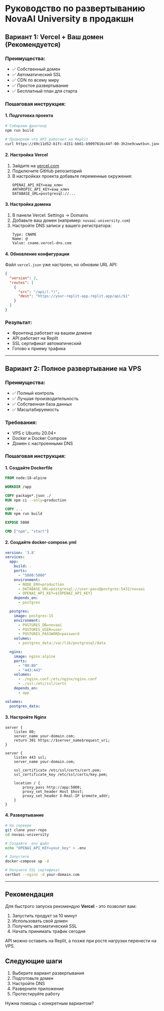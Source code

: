 # Руководство по развертыванию NovaAI University в продакшн

## Вариант 1: Vercel + Ваш домен (Рекомендуется)

### Преимущества:
- ✅ Собственный домен
- ✅ Автоматический SSL
- ✅ CDN по всему миру
- ✅ Простое развертывание
- ✅ Бесплатный план для старта

### Пошаговая инструкция:

#### 1. Подготовка проекта
```bash
# Собираем фронтенд
npm run build

# Проверяем что API работает на Replit
curl https://49c11d52-b1fc-4151-bb61-b9097616c44f-00-3h2ne9cwwtbvn.janeway.replit.dev/api/courses
```

#### 2. Настройка Vercel
1. Зайдите на [vercel.com](https://vercel.com)
2. Подключите GitHub репозиторий
3. В настройках проекта добавьте переменные окружения:
   ```
   OPENAI_API_KEY=ваш_ключ
   ANTHROPIC_API_KEY=ваш_ключ
   DATABASE_URL=postgresql://...
   ```

#### 3. Настройка домена
1. В панели Vercel: Settings → Domains
2. Добавьте ваш домен (например: `novaai-university.com`)
3. Настройте DNS записи у вашего регистратора:
   ```
   Type: CNAME
   Name: @
   Value: cname.vercel-dns.com
   ```

#### 4. Обновление конфигурации
Файл `vercel.json` уже настроен, но обновим URL API:

```json
{
  "version": 2,
  "routes": [
    {
      "src": "/api/(.*)",
      "dest": "https://your-replit-app.replit.app/api/$1"
    }
  ]
}
```

### Результат:
- Фронтенд работает на вашем домене
- API работает на Replit
- SSL сертификат автоматический
- Готово к приему трафика

---

## Вариант 2: Полное развертывание на VPS

### Преимущества:
- ✅ Полный контроль
- ✅ Лучшая производительность
- ✅ Собственная база данных
- ✅ Масштабируемость

### Требования:
- VPS с Ubuntu 20.04+
- Docker и Docker Compose
- Домен с настроенными DNS

### Пошаговая инструкция:

#### 1. Создайте Dockerfile
```dockerfile
FROM node:18-alpine

WORKDIR /app

COPY package*.json ./
RUN npm ci --only=production

COPY . .
RUN npm run build

EXPOSE 5000

CMD ["npm", "start"]
```

#### 2. Создайте docker-compose.yml
```yaml
version: '3.8'
services:
  app:
    build: .
    ports:
      - "5000:5000"
    environment:
      - NODE_ENV=production
      - DATABASE_URL=postgresql://user:pass@postgres:5432/novaai
      - OPENAI_API_KEY=${OPENAI_API_KEY}
    depends_on:
      - postgres

  postgres:
    image: postgres:15
    environment:
      - POSTGRES_DB=novaai
      - POSTGRES_USER=user
      - POSTGRES_PASSWORD=password
    volumes:
      - postgres_data:/var/lib/postgresql/data

  nginx:
    image: nginx:alpine
    ports:
      - "80:80"
      - "443:443"
    volumes:
      - ./nginx.conf:/etc/nginx/nginx.conf
      - ./ssl:/etc/ssl/certs
    depends_on:
      - app

volumes:
  postgres_data:
```

#### 3. Настройте Nginx
```nginx
server {
    listen 80;
    server_name your-domain.com;
    return 301 https://$server_name$request_uri;
}

server {
    listen 443 ssl;
    server_name your-domain.com;

    ssl_certificate /etc/ssl/certs/cert.pem;
    ssl_certificate_key /etc/ssl/certs/key.pem;

    location / {
        proxy_pass http://app:5000;
        proxy_set_header Host $host;
        proxy_set_header X-Real-IP $remote_addr;
    }
}
```

#### 4. Развертывание
```bash
# На сервере
git clone your-repo
cd novaai-university

# Создайте .env файл
echo "OPENAI_API_KEY=your_key" > .env

# Запустите
docker-compose up -d

# Получите SSL сертификат
certbot --nginx -d your-domain.com
```

---

## Рекомендация

Для быстрого запуска рекомендую **Vercel** - это позволит вам:
1. Запустить продукт за 10 минут
2. Использовать свой домен
3. Получить автоматический SSL
4. Начать принимать трафик сегодня

API можно оставить на Replit, а позже при росте нагрузки перенести на VPS.

## Следующие шаги

1. Выберите вариант развертывания
2. Подготовьте домен
3. Настройте DNS
4. Разверните приложение
5. Протестируйте работу

Нужна помощь с конкретным вариантом?